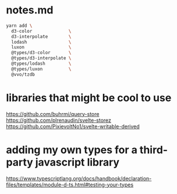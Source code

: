 # notes.md

```bash
yarn add \
  d3-color              \
  d3-interpolate        \
  lodash                \
  luxon                 \
  @types/d3-color       \
  @types/d3-interpolate \
  @types/lodash         \
  @types/luxon          \
  @vvo/tzdb
```

# libraries that might be cool to use
https://github.com/buhrmi/query-store
https://github.com/plrenaudin/svelte-storez
https://github.com/PixievoltNo1/svelte-writable-derived


# adding my own types for a third-party javascript library
https://www.typescriptlang.org/docs/handbook/declaration-files/templates/module-d-ts.html#testing-your-types


